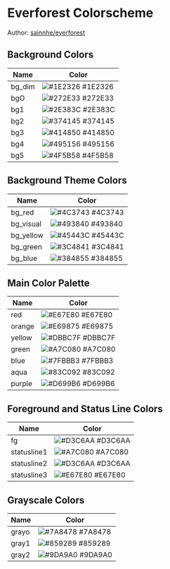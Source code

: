# Everforest Colorscheme
Author: [sainnhe/everforest](https://github.com/sainnhe/everforest)

## Background Colors

| Name | Color |
|------|-------|
| bg_dim | ![#1E2326](https://via.placeholder.com/15/1E2326/000000?text=+) #1E2326 |
| bgO | ![#272E33](https://via.placeholder.com/15/272E33/000000?text=+) #272E33 |
| bg1 | ![#2E383C](https://via.placeholder.com/15/2E383C/000000?text=+) #2E383C |
| bg2 | ![#374145](https://via.placeholder.com/15/374145/000000?text=+) #374145 |
| bg3 | ![#414850](https://via.placeholder.com/15/414850/000000?text=+) #414850 |
| bg4 | ![#495156](https://via.placeholder.com/15/495156/000000?text=+) #495156 |
| bg5 | ![#4F5B58](https://via.placeholder.com/15/4F5B58/000000?text=+) #4F5B58 |

## Background Theme Colors

| Name | Color |
|------|-------|
| bg_red | ![#4C3743](https://via.placeholder.com/15/4C3743/000000?text=+) #4C3743 |
| bg_visual | ![#493840](https://via.placeholder.com/15/493840/000000?text=+) #493840 |
| bg_yellow | ![#45443C](https://via.placeholder.com/15/45443C/000000?text=+) #45443C |
| bg_green | ![#3C4841](https://via.placeholder.com/15/3C4841/000000?text=+) #3C4841 |
| bg_blue | ![#384855](https://via.placeholder.com/15/384855/000000?text=+) #384855 |

## Main Color Palette

| Name | Color |
|------|-------|
| red | ![#E67E80](https://via.placeholder.com/15/E67E80/000000?text=+) #E67E80 |
| orange | ![#E69875](https://via.placeholder.com/15/E69875/000000?text=+) #E69875 |
| yellow | ![#DBBC7F](https://via.placeholder.com/15/DBBC7F/000000?text=+) #DBBC7F |
| green | ![#A7C080](https://via.placeholder.com/15/A7C080/000000?text=+) #A7C080 |
| blue | ![#7FBBB3](https://via.placeholder.com/15/7FBBB3/000000?text=+) #7FBBB3 |
| aqua | ![#83C092](https://via.placeholder.com/15/83C092/000000?text=+) #83C092 |
| purple | ![#D699B6](https://via.placeholder.com/15/D699B6/000000?text=+) #D699B6 |

## Foreground and Status Line Colors

| Name | Color |
|------|-------|
| fg | ![#D3C6AA](https://via.placeholder.com/15/D3C6AA/000000?text=+) #D3C6AA |
| statusline1 | ![#A7C080](https://via.placeholder.com/15/A7C080/000000?text=+) #A7C080 |
| statusline2 | ![#D3C6AA](https://via.placeholder.com/15/D3C6AA/000000?text=+) #D3C6AA |
| statusline3 | ![#E67E80](https://via.placeholder.com/15/E67E80/000000?text=+) #E67E80 |

## Grayscale Colors

| Name | Color |
|------|-------|
| grayo | ![#7A8478](https://via.placeholder.com/15/7A8478/000000?text=+) #7A8478 |
| gray1 | ![#859289](https://via.placeholder.com/15/859289/000000?text=+) #859289 |
| gray2 | ![#9DA9A0](https://via.placeholder.com/15/9DA9A0/000000?text=+) #9DA9A0 |
